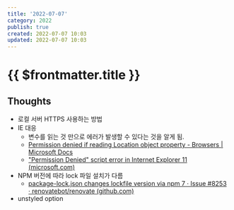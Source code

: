 ```yaml
---
title: '2022-07-07'
category: 2022
publish: true
created: 2022-07-07 10:03
updated: 2022-07-07 10:03
---
```


# {{ $frontmatter.title }}

## Thoughts

- 로컬 서버 HTTPS 사용하는 방법
- IE 대응
  - 변수를 읽는 것 만으로 에러가 발생할 수 있다는 것을 알게 됨.
  - [Permission denied if reading Location object property - Browsers | Microsoft Docs](https://docs.microsoft.com/en-us/troubleshoot/developer/browsers/development-website/permission-denied-for-location-object-properties)
  - ["Permission Denied" script error in Internet Explorer 11 (microsoft.com)](https://support.microsoft.com/en-us/topic/-permission-denied-script-error-in-internet-explorer-11-914fe758-b3a8-2fae-dcad-250db1158af9)
- NPM 버전에 따라 lock 파일 설치가 다름
  - [package-lock.json changes lockfile version via npm 7 · Issue #8253 · renovatebot/renovate (github.com)](https://github.com/renovatebot/renovate/issues/8253)
- unstyled option
